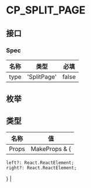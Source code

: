 # CP_SPLIT_PAGE

## 接口

### Spec

| 名称 | 类型        | 必填  |
| ---- | ----------- | ----- |
| type | 'SplitPage' | false |

## 枚举

## 类型

| 名称  | 值                  |
| ----- | ------------------- |
| Props | MakeProps<Spec> & { |

    left?: React.ReactElement;
    right?: React.ReactElement;

} |
